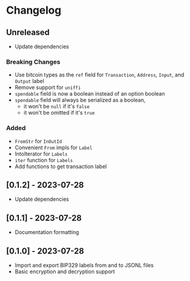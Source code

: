 # Changelog

## Unreleased

- Update dependencies

### Breaking Changes

- Use bitcoin types as the `ref` field for `Transaction`, `Address`, `Input`, and `Output` label
- Remove support for `uniffi`
- `spendable` field is now a boolean instead of an option boolean
- `spendable` field will always be serialized as a boolean,
  - it won't be `null` if it's `false`
  - it won't be omitted if it's `true`

### Added

- `FromStr` for `InOutId`
- Convenient `From` impls for `Label`
- IntoIterator for `Labels`
- `iter` function for `Labels`
- Add functions to get transaction label

## [0.1.2] - 2023-07-28

- Update dependencies

## [0.1.1] - 2023-07-28

- Documentation formatting

## [0.1.0] - 2023-07-28

- Import and export BIP329 labels from and to JSONL files
- Basic encryption and decryption support
